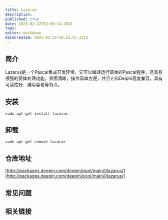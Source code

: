 ```yaml
---
title: Lazarus
description: 
published: true
date: 2023-02-22T02:50:14.203Z
tags: 
editor: markdown
dateCreated: 2023-02-21T10:32:47.221Z
---
```


## 简介

Lazarus是一个Pascal集成开发环境，它可以编译运行简单的Pascal程序，还具有很强的窗体处理功能，界面清晰，操作简单方便，并且它和Delphi高度兼容，具有可读性好、编写容易等特点。

## 安装

`sudo apt-get install lazarus`

## 卸载

`sudo apt-get remove lazarus`

## 仓库地址

[http://packages.deepin.com/deepin/pool/main/l/lazarus/](http://packages.deepin.com/deepin/pool/main/l/lazarus/)

## 常见问题

## 相关链接
